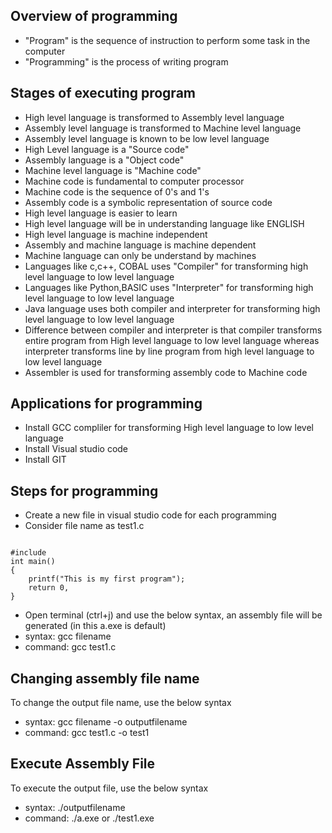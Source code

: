 ## Overview of programming
- "Program" is the sequence of instruction to perform some task in the computer
- "Programming" is the process of writing program 

## Stages of executing program
- High level language is transformed to Assembly level language
- Assembly level language is transformed to Machine level language
- Assembly level language is known to be low level language 
- High Level language is a "Source code"
- Assembly language is a "Object code"
- Machine level language is "Machine code"
- Machine code is fundamental to computer processor
- Machine code is the sequence of 0's and 1's
- Assembly code is a symbolic representation of source code
- High level language is easier to learn 
- High level language will be in understanding language like ENGLISH
- High level language is machine independent
- Assembly and machine language is machine dependent
- Machine language can only be understand by machines
- Languages like c,c++, COBAL uses "Compiler" for transforming high level language to low level language 
- Languages like Python,BASIC uses "Interpreter" for transforming high level language to low level language
- Java language uses both compiler and interpreter for transforming high level language to low level language
- Difference between compiler and interpreter is that compiler transforms entire  program from High level language to low level language whereas interpreter transforms line by line program from high level language to low level language
- Assembler is used for transforming assembly code to Machine code 

## Applications for programming
- Install GCC compliler for transforming High level language to low level language
- Install Visual studio code
- Install GIT

## Steps for programming
- Create a new file in visual studio code for each programming
- Consider file name as test1.c

<code>
#include <stdio.h>
int main()
{
    printf("This is my first program");
    return 0,
}
</code>

- Open terminal (ctrl+j) and use the below syntax, an assembly file will be generated (in this a.exe is default)
- syntax: gcc filename
- command: gcc test1.c

## Changing assembly file name
To change the output file name, use the below syntax
- syntax: gcc filename -o outputfilename
- command: gcc test1.c -o test1

## Execute Assembly File
To execute the output file, use the below syntax
- syntax: ./outputfilename
- command: ./a.exe or ./test1.exe

